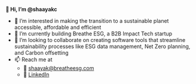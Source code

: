**👋 Hi, I’m @shaayakc**
- 👀 I’m interested in making the transition to a sustainable planet accessible, affordable and efficient
- 🌱 I’m currently building Breathe ESG, a B2B Impact Tech startup
- 💞️ I’m looking to collaborate on creating software tools that streamline sustainability processes like ESG data management, Net Zero planning, and Carbon offsetting
- 📫 Reach me at 
  - 📧 shaayak@breatheesg.com 
  - :office: [LinkedIn](https://www.linkedin.com/in/shaayakc/)
<!---
shaayakc/shaayakc is a ✨ special ✨ repository because its `README.md` (this file) appears on your GitHub profile.
You can click the Preview link to take a look at your changes.
--->
